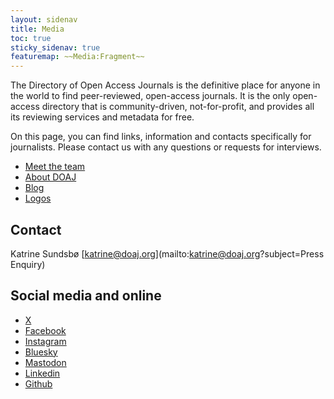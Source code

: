```yaml
---
layout: sidenav
title: Media
toc: true
sticky_sidenav: true
featuremap: ~~Media:Fragment~~
---
```


The Directory of Open Access Journals is the definitive place for anyone in the world to find peer-reviewed, open-access journals. It is the only open-access directory that is community-driven, not-for-profit, and provides all its reviewing services and metadata for free.

On this page, you can find links, information and contacts specifically for journalists. Please contact us with any questions or requests for interviews.

- [Meet the team](/about/team/)
- [About DOAJ](/about/)
- [Blog](https://blog.doaj.org)
- [Logos](https://doaj-kit.netlify.app/building-blocks/logotype/)

## Contact

Katrine Sundsbø [katrine@doaj.org](mailto:katrine@doaj.org?subject=Press Enquiry)

## Social media and online

- [ X ](https://twitter.com/doajplus)
- [Facebook](https://www.facebook.com/DirectoryofOpenAccessJournals/)
- [Instagram](https://www.instagram.com/doajplus/)
- [Bluesky](https://bsky.app/profile/doaj.bsky.social)
- [Mastodon](https://masto.ai/@DOAJ)
- [Linkedin](https://www.linkedin.com/company/doaj/)
- [Github](https://github.com/DOAJ)
